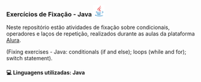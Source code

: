 ### Exercícios de Fixação - Java <img width="30" src="https://raw.githubusercontent.com/devicons/devicon/master/icons/java/java-original.svg">


Neste repositório estão atividades de fixação sobre condicionais, operadores e laços de repetição, realizados durante as aulas da plataforma [Alura](https://www.alura.com.br).  

(Fixing exercises - Java: conditionals (if and else); loops (while and for); switch statement).

#### 💻 Linguagens utilizadas: Java
